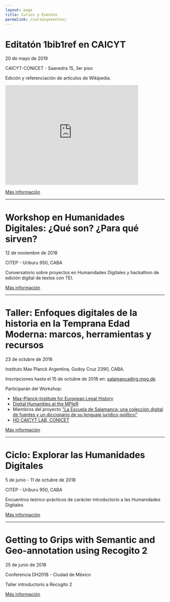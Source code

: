 ```yaml
---
layout: page
title: Cursos y Eventos
permalink: /cursosyeventos/
---
```


# Editatón 1bib1ref en CAICYT

20 de mayo de 2019

CAICYT-CONICET - Saavedra 15, 3er piso

Edición y referenciación de artículos de Wikipedia.

<iframe width="420" height="315" src="https://www.youtube.com/embed/yntF5W8URAY" frameborder="0" allowfullscreen>
  <p>Your browser does not support iframes.</p>
</iframe>

[Más información](/assets/img/posts/1bib1ref-caicyt-flyer.jpg)

-----------

# Workshop en Humanidades Digitales: ¿Qué son? ¿Para qué sirven?

12 de noviembre de 2018

CITEP - Uriburu 950, CABA

Conversatorio sobre proyectos en Humanidades Digitales y hackathon de edición digital de textos con TEI.

[Más información]({{site.baseurl}}/assets/img/posts/cronograma-workshop-12nov2018.jpg)

-----------

# Taller: Enfoques digitales de la historia en la Temprana Edad Moderna: marcos, herramientas y recursos

23 de octubre de 2018

Instituto Max Planck Argentina, Godoy Cruz 2390, CABA.

Inscripciones hasta el 15 de octubre de 2018 en: salamanca@rg.mpg.de.

Participarán del Workshop:

* [Max-Planck-Institute for European Legal History](https://www.rg.mpg.de/en) 
* [Digital Humanities at the MPIeR](https://www.rg.mpg.de/1490170/digital_humanities)
* Miembros del proyecto ["La Escuela de Salamanca: una colección digital de fuentes y un diccionario de su lenguaje jurídico-político"](https://www.salamanca.school/en/index.html)
* [HD CAICYT LAB, CONICET](https://hdcaicyt.github.io)

[Más información](https://blog.salamanca.school/es/2018/10/04/digital-approaches-to-early-modern-history-frameworks-tools-and-resources-workshop/)

-----------

# Ciclo: Explorar las Humanidades Digitales

5 de junio - 11 de octubre de 2018

CITEP - Uriburu 950, CABA

Encuentros teórico-prácticos de carácter introductorio a las Humanidades Digitales

[Más información](http://citep.rec.uba.ar/explorar-hd/)

-----------

# Getting to Grips with Semantic and Geo-annotation using Recogito 2

25 de junio de 2018

Conferencia DH2018 - Ciudad de México

Taller introductorio a Recogito 2

[Más información](https://dh2018.adho.org/talleres/)
